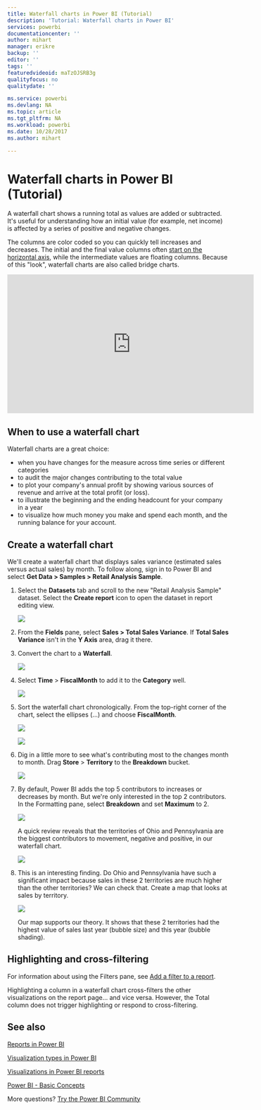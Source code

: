 ```yaml
---
title: Waterfall charts in Power BI (Tutorial)
description: 'Tutorial: Waterfall charts in Power BI'
services: powerbi
documentationcenter: ''
author: mihart
manager: erikre
backup: ''
editor: ''
tags: ''
featuredvideoid: maTzOJSRB3g
qualityfocus: no
qualitydate: ''

ms.service: powerbi
ms.devlang: NA
ms.topic: article
ms.tgt_pltfrm: NA
ms.workload: powerbi
ms.date: 10/28/2017
ms.author: mihart

---
```

# Waterfall charts in Power BI (Tutorial)
A waterfall chart shows a running total as values are added or subtracted. It's useful for understanding how an initial value (for example, net income) is affected by a series of positive and negative changes.

The columns are color coded so you can quickly tell increases and decreases. The initial and the final value columns often [start on the horizontal axis](https://support.office.com/article/Create-a-waterfall-chart-in-Office-2016-for-Windows-8de1ece4-ff21-4d37-acd7-546f5527f185#BKMK_Float "start on the horizontal axis"), while the intermediate values are floating columns. Because of this "look", waterfall charts are also called bridge charts.

<iframe width="560" height="315" src="https://www.youtube.com/embed/maTzOJSRB3g?list=PL1N57mwBHtN0JFoKSR0n-tBkUJHeMP2cP" frameborder="0" allowfullscreen></iframe>

## When to use a waterfall chart
Waterfall charts are a great choice:

* when you have changes for the measure across time series or different categories
* to audit the major changes contributing to the total value
* to plot your company's annual profit by showing various sources of revenue and arrive at the total profit (or loss).
* to illustrate the beginning and the ending headcount for your company in a year
* to visualize how much money you make and spend each month, and the running balance for your account. 

## Create a waterfall chart
We'll create a waterfall chart that displays sales variance (estimated sales versus actual sales) by month. To follow along, sign in to Power BI and select **Get Data \> Samples \> Retail Analysis Sample**. 

1. Select the **Datasets** tab and scroll to the new "Retail Analysis Sample" dataset.  Select the **Create report** icon to open the dataset in report editing view. 
   
    ![](media/power-bi-visualization-waterfall-charts/power-bi-waterfall-report.png)
2. From the **Fields** pane, select **Sales \> Total Sales Variance**. If **Total Sales Variance** isn't in the **Y Axis** area, drag it there.
3. Convert the chart to a **Waterfall**. 
   
    ![](media/power-bi-visualization-waterfall-charts/convertwaterfall.png)
4. Select **Time** \> **FiscalMonth** to add it to the **Category** well. 
   
    ![](media/power-bi-visualization-waterfall-charts/power-bi-waterfall.png)
5. Sort the waterfall chart chronologically. From the top-right corner of the chart, select the ellipses (...) and choose **FiscalMonth**.
   
    ![](media/power-bi-visualization-waterfall-charts/power-bi-waterfall-sort.png)
   
    ![](media/power-bi-visualization-waterfall-charts/power-bi-waterfall-sorted.png)
6. Dig in a little more to see what's contributing most to the changes month to month. Drag **Store** > **Territory** to the **Breakdown** bucket.
   
    ![](media/power-bi-visualization-waterfall-charts/power-bi-waterfall-breakdown.png)
7. By default, Power BI adds the top 5 contributors to increases or decreases by month. But we're only interested in the top 2 contributors.  In the Formatting pane, select **Breakdown** and set **Maximum** to 2.
   
    ![](media/power-bi-visualization-waterfall-charts/power-bi-waterfall-breakdown-maximum.png)
   
    A quick review reveals that the territories of Ohio and Pennsylvania are the biggest contributors to movement, negative and positive, in our waterfall chart. 
   
    ![](media/power-bi-visualization-waterfall-charts/power-bi-waterfall-axis.png)
8. This is an interesting finding. Do Ohio and Pennsylvania have such a significant impact because sales in these 2 territories are much higher than the other territories?  We can check that. Create a map that looks at sales by territory.  
   
    ![](media/power-bi-visualization-waterfall-charts/power-bi-map.png)
   
    Our map supports our theory.  It shows that these 2 territories had the highest value of sales last year (bubble size) and this year (bubble shading).

## Highlighting and cross-filtering
For information about using the Filters pane, see [Add a filter to a report](power-bi-report-add-filter.md).

Highlighting a column in a waterfall chart cross-filters the other visualizations on the report page... and vice versa. However, the Total column does not trigger highlighting or respond to cross-filtering.

## See also
[Reports in Power BI](powerbi-service-reports.md)

[Visualization types in Power BI](power-bi-visualization-types-for-reports-and-q-and-a.md)

[Visualizations in Power BI reports](power-bi-report-visualizations.md)

[Power BI - Basic Concepts](powerbi-service-basic-concepts.md)

More questions? [Try the Power BI Community](http://community.powerbi.com/)

